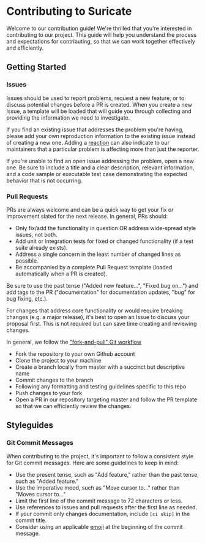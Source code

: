 # Contributing to Suricate

Welcome to our contribution guide! We're thrilled that you're interested in contributing to our project. This guide will help you understand the process and expectations for contributing, so that we can work together effectively and efficiently.

## Getting Started

### Issues

Issues should be used to report problems, request a new feature, or to discuss potential changes before a PR is created. When you create a new Issue, a template will be loaded that will guide you through collecting and providing the information we need to investigate.

If you find an existing issue that addresses the problem you're having, please add your own reproduction information to the existing issue instead of creating a new one. Adding a [reaction](https://github.blog/2016-03-10-add-reactions-to-pull-requests-issues-and-comments/) can also indicate to our maintainers that a particular problem is affecting more than just the reporter.

If you're unable to find an open issue addressing the problem, open a new one. Be sure to include a title and a clear description, relevant information, and a code sample or executable test case demonstrating the expected behavior that is not occurring.

### Pull Requests

PRs are always welcome and can be a quick way to get your fix or improvement slated for the next release. In general, PRs should:

- Only fix/add the functionality in question OR address wide-spread style issues, not both.
- Add unit or integration tests for fixed or changed functionality (if a test suite already exists).
- Address a single concern in the least number of changed lines as possible.
- Be accompanied by a complete Pull Request template (loaded automatically when a PR is created).

Be sure to use the past tense ("Added new feature...", "Fixed bug on...") and add tags to the PR ("documentation" for documentation updates, "bug" for bug fixing, etc.).

For changes that address core functionality or would require breaking changes (e.g. a major release), it's best to open an Issue to discuss your proposal first. This is not required but can save time creating and reviewing changes.

In general, we follow the ["fork-and-pull" Git workflow](https://github.com/susam/gitpr)

- Fork the repository to your own Github account
- Clone the project to your machine
- Create a branch locally from master with a succinct but descriptive name
- Commit changes to the branch
- Following any formatting and testing guidelines specific to this repo
- Push changes to your fork
- Open a PR in our repository targeting master and follow the PR template so that we can efficiently review the changes.

## Styleguides

### Git Commit Messages

When contributing to the project, it's important to follow a consistent style for Git commit messages. Here are some guidelines to keep in mind:

- Use the present tense, such as "Add feature," rather than the past tense, such as "Added feature."
- Use the imperative mood, such as "Move cursor to..." rather than "Moves cursor to..."
- Limit the first line of the commit message to 72 characters or less.
- Use references to issues and pull requests after the first line as needed.
- If your commit only changes documentation, include `[ci skip]` in the commit title.
- Consider using an applicable [emoji](https://gitmoji.dev/) at the beginning of the commit message.
